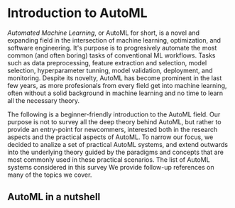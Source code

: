 # Introduction to AutoML

*Automated Machine Learning*, or AutoML for short, is a novel and expanding field in the intersection of machine learning, optimization, and software engineering.
It's purpose is to progresively automate the most common (and often boring) tasks of conventional ML workflows.
Tasks such as data preprocessing, feature extraction and selection, model selection, hyperparameter tunning, model validation, deployment, and monitoring.
Despite its novelty, AutoML has become prominent in the last few years, as more profesionals from every field get into machine learning, often without a solid background in machine learning and no time to learn all the necessary theory.

The following is a beginner-friendly introduction to the AutoML field.
Our purpose is not to survey all the deep theory behind AutoML, but rather to provide an entry-point for newcommers, interested both in the research aspects and the practical aspects of AutoML.
To narrow our focus, we decided to analize a set of practical AutoML systems, and extend outwards into the underlying theory guided by the paradigms and concepts that are most commonly used in these practical scenarios.
The list of AutoML systems considered in this survey
We provide follow-up references on many of the topics we cover.

## AutoML in a nutshell
